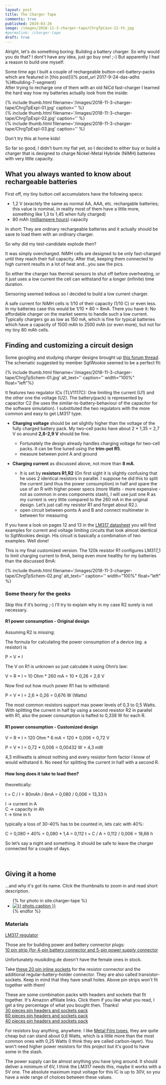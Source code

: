 ```yaml
---
layout: post
title: The Charger Tape
comments: true
published: 2019-03-26
image: /images/2018-11-3-charger-tape/ChrgTpCase-22-th.jpg
#permalink: /charger-tape
draft: true
---
```


Alright, let's do something boring: Building a battery charger. So why would you do that? I dont't have any idea, just go buy one! ;-) But apparently I had a reason to build one myself:

Some time ago I built a couple of rechargeable button-cell-battery-packs which are featured in [this post]({% post_url 2017-9-24-das-adhs %}#building-7-segment)<br>After trying to recharge one of them with an old NiCd fast-charger I learned the hard way how my batteries actually look from the inside:

<div class="pic_row_3">
  <div class="pic_left">
    {% include thumb.html filename='/images/2018-11-3-charger-tape/ChrgTpExpl-01.jpg' caption='' %}
  </div>
  <div class="pic_middle">
    {% include thumb.html filename='/images/2018-11-3-charger-tape/ChrgTpExpl-02.jpg' caption='' %}
  </div>
  <div class="pic_right">
    {% include thumb.html filename='/images/2018-11-3-charger-tape/ChrgTpExpl-03.jpg' caption='' %}
  </div>
</div>

Don't try this at home kids! 

So far so good, I didn't burn my flat yet, so I decided to either buy or build a charger that is designed to charge Nickel-Metal Hybride (NiMH) batteries with very little capacity.


## What you always wanted to know about rechargeable batteries

First off, my tiny button cell accumulators have the following specs:

  * 1,2 V (exactely the same as normal AA, AAA, etc. rechargable batteries;
    this value is nominal, in reality most of them have a little more, something like 1,3 to 1,45 when fully charged) 
  * 80 mAh ([milliampere hours](https://whatis.techtarget.com/definition/milliampere-hour-mAh)) capacity

In short: They are ordinary rechargeable batteries and it actually should be save to load them with an ordinary charger.

So why did my test-candidate explode then?

It was simply overcharged. NiMH cells are designed to be only fast-charged until they reach their full capacity. After that, keeping them connected to high current results in a lot of heat and...you saw the pics.

So either the charger has thermal sensors to shut off before overheating, or it just uses a low current the cell can withstand for a longer (infinite) time duration.

Sensoring seemed tedious so I decided to build a low current charger.

A safe current for NiMH cells is 1/10 of their capacity (1/10 C) or even less. In my batteries case this would be 1/10 * 80 = 8mA. There you have it: No affordable charger on the market seems to handle such a low current. Typically chargers go as low as 150 mA, which is fine for typical batteries which have a capacity of 1500 mAh to 2500 mAh (or even more), but not for my tiny 80 mAh cells.


## Finding and customizing a circuit design
<a name="finding"></a>

Some googling and studying charger designs brought up [this forum thread](https://forum.allaboutcircuits.com/threads/constant-nimh-trickle-charger.14624/). The schematic suggested by member SgtWookie seemed to be a perfect fit:

<div class="clearfix">
{% include thumb.html filename='/images/2018-11-3-charger-tape/ChrgTpSchem-01.jpg' alt_text='' caption='' width="100%" float="left"%}
</div>


It features two regulator ICs (TLV1117C): One limiting the current (U1) and the other one the voltage (U2). The battery(pack) is represented by capacitor C2 (he uses the similar-to-battery-behaviour of the capacitor for the software simulation). I substituted the two regulators with the more common and easy to get LM317 type.


* **Charging voltage** should be set slightly higher than the voltage of the fully charged battery pack. My two-cell packs have about 2 * 1,35 = 2,7 V so around **2,8-2,9 V** should be fine.
  * Fortunately the design already handles charging voltage for two-cell packs. It can be fine tuned using the **trim-pot R5**.
  * measure between point A and ground

* **Charging current** as discussed above, not more than **8 mA**.
  * It is set by **resistors R1,R2** (On first sight it is slightly confusing that he uses 2 identical resistors in parallel. I suppose he did this to split the current  (and thus the power consumption) in half and spare the use of an R with higher power specs (more Watts - more expensive - not as common in ones components stash), I will use just one R as my current is very little compared to the 260 mA in the original design. Let’s just call my resistor R1 and forget about R2.).
  *  open circuit between points A and B and connect multimeter in between for measuring

If you have a look on pages 12 and 13 in the [LM317 datasheet](http://www.ti.com/lit/ds/symlink/lm317.pdf) you will find examples for current and voltage limiting circuits that look almost identical to SgtWookies design. His circuit is basically a combination of two examples. Well done!

This is my final customized version. The 120k resistor R1 configures LM317_1 to limit charging current to 6mA, being even more healthy for my batteries than the discussed 8mA:

<div class="clearfix">
{% include thumb.html filename='/images/2018-11-3-charger-tape/ChrgTpSchem-02.png' alt_text='' caption='' width="100%" float="left" %}
</div>

### Some theory for the geeks

Skip this if it’s boring ;-) I’ll try to explain why in my case R2 surely is not necessary.


#### R1 power consumption - Original design 

Assuming R2 is missing:

The formula for calculating the power consumption of a device (eg. a resistor) is

P = V * I

The V on R1 is unknown so just calculate it using Ohm’s law:

V = R * I = 10 Ohm * 260 mA = 10 * 0,26 = 2,6 V

Now find out how much power R1 has to withstand:

P = V * I = 2,6 * 0,26 = 0,676 W (Watts)

The most common resistors support max power levels of 0,3 to 0,5 Watts. With splitting the current in half by using a second resistor R2 in parallel with R1, also the power consumption is halfed to 0,338 W for each R.


#### R1 power consumption - Customized design

V = R * I = 120 Ohm * 6 mA = 120 * 0,006 = 0,72 V

P = V * I = 0,72 * 0,006 = 0,00432 W = 4,3 mW

4,3 milliwatts is almost nothing and every resistor form factor I know of would withstand it. No need for splitting the current in half with a second R.


#### How long does it take to load then?

theoretically:

t = C / I = 80mAh / 6mA = 0,080 / 0,006 = 13,33 h

I -> current in A<br>
C -> capacity in Ah<br>
t -> time in h

typically a loss of 30-40% has to be counted in, lets calc with 40%:

C = 0,080 + 40% = 0,080 * 1,4 = 0,112
t = C / A = 0,112 / 0,006 = 18,66 h

So let’s say a night and something. It should be safe to leave the charger connected for a couple of days.


<br>

## Giving it a home

...and why it's got its name. Click the thumbnails to zoom in and read short description.

<div class="photo-gallery-frame clearfix">
  <ul class="photo-gallery-list">
    {% for photo in site.charger-tape %}
    <li>
      <a href="{{ photo.url | prepend: site.baseurl }}" name="{{ photo.title }}">
        <img src="{{ photo.image-path|remove: ".jpg"| append: '-th'|append: ".jpg" }}" alt="{{ photo.caption }}" />
      </a>
    </li>
    {% endfor %}
  </ul>
</div>


### Materials

[LM317 regulator](https://www.musikding.de/LM317T_1)<br>

Those are for building power and battery connector plugs:<br>
[10 pin strip (for 4-pin battery connector and 5-pin power supply connector ](https://www.musikding.de/10-Pin-strip)<br>

Unfortunately musikding.de doesn't have the female ones in stock.

Take [these 20 pin inline sockets](https://www.musikding.de/20-Pin-inline-socket) for the resistor connector and the additional regular-battery-holder connector. They are also called transistor-sockets. Keep in mind that they have small holes. Above pin strips won't fit together with them!<br> 

These are some combination packs with headers and sockets that fit together. It's Amazon affiliate links. Click them if you like what you read, I get a tiny percentage of what you bought then. Thanks!<br>
[30 pieces pin headers and sockets pack](https://www.amazon.de/gp/product/B07DBY753C/ref=as_li_tl?ie=UTF8&tag=j0j0sblog-21&camp=1638&creative=6742&linkCode=as2&creativeASIN=B07DBY753C&linkId=26f59e1905e3966e977df01c751fb19b)<br>
[60 pieces pin headers and sockets pack](https://www.amazon.de/gp/product/B01MDRPUFU/ref=as_li_tl?ie=UTF8&tag=j0j0sblog-21&camp=1638&creative=6742&linkCode=as2&creativeASIN=B01MDRPUFU&linkId=663f34d1fe525181873e33ab18d75570)<br>
[40 pieces pin headers and sockets pack](https://www.amazon.de/gp/product/B078SQ1CZF/ref=as_li_tl?ie=UTF8&tag=j0j0sblog-21&camp=1638&creative=6742&linkCode=as2&creativeASIN=B078SQ1CZF&linkId=d296266c2f48d9a38d224eaa07455123)<br>

For resistors buy anything, anywhere. I like [Metal Film types](https://www.musikding.de/Metal-Film-06W), they are quite cheap but can stand about 0,6 Watts, which is a little more than the most common ones with 0,25 Watts (I think they are called carbon-layer). You won't need higher power resistors for this project but it's good to have some in the stash.

The power supply can be almost anything you have lying around. It should deliver a minimum of 6V, I think the LM317 needs this, maybe it works with a 5V one. The absolute maximum input voltage for this IC is up to 30V, so you have a wide range of choices between these values.
